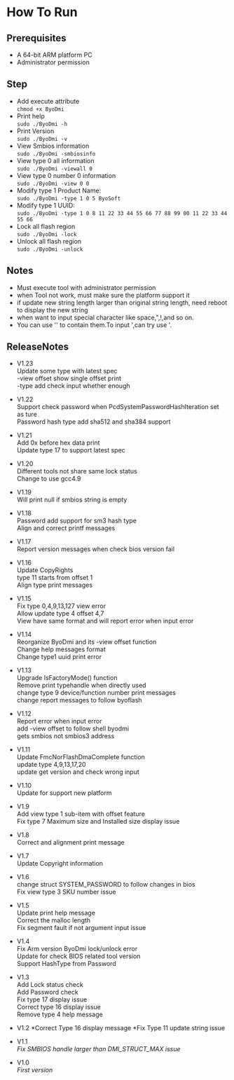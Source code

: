 # How To Run  
## Prerequisites  
* A 64-bit ARM platform PC
* Administrator permission

## Step
* Add execute attribute  
  `chmod +x ByoDmi `
* Print help  
  `sudo ./ByoDmi -h `
* Print Version  
  `sudo ./ByoDmi -v `
* View Smbios information  
  `sudo ./ByoDmi -smbiosinfo`
* View type 0 all information    
  `sudo ./ByoDmi -viewall 0 `
* View type 0 number 0 information    
  `sudo ./ByoDmi -view 0 0 `
* Modify type 1  Product Name:  
  `sudo ./ByoDmi -type 1 0 5 ByoSoft`
* Modify type 1  UUID:  
  `sudo ./ByoDmi -type 1 0 8 11 22 33 44 55 66 77 88 99 00 11 22 33 44 55 66`  
* Lock all flash region  
  `sudo ./ByoDmi -lock`  
* Unlock all flash region  
  `sudo ./ByoDmi -unlock`  

 
## Notes
-  Must execute tool with administrator permission
-  when Tool not work, must make sure the platform support it 
-  if update new string length larger than original string length, need reboot to display the new string
-  when want to input special character like space,",!,and so on.  
-  You can use '' to contain them.To input ',can try use \'.

## ReleaseNotes  
- V1.23  
  Update some type with latest spec  
  -view offset show single offset print  
  -type add check input whether enough  

- V1.22  
  Support check password when PcdSystemPasswordHashIteration set as ture  
  Password hash type add sha512 and sha384 support  

- V1.21  
  Add 0x before hex data print  
  Update type 17 to support latest spec  

- V1.20  
  Different tools not share same lock status  
  Change to use gcc4.9  

- V1.19  
  Will print null if smbios string is empty  

- V1.18  
  Password add support for sm3 hash type  
  Align and correct printf messages  

- V1.17  
  Report version messages when check bios version fail  

- V1.16  
  Update CopyRights  
  type 11 starts from offset 1  
  Align type print messages  

- V1.15  
  Fix type 0,4,9,13,127 view error  
  Allow update type 4 offset 4,7  
  View have same format and will report error when input error

- V1.14  
  Reorganize ByoDmi and its -view offset function  
  Change help messages format  
  Change type1 uuid print error  

- V1.13  
  Upgrade IsFactoryMode() function  
  Remove print typehandle when directly used  
  change type 9 device/function number print messages  
  change report messages to follow byoflash  

- V1.12  
  Report error when input error  
  add -view offset to follow shell byodmi  
  gets smbios not smbios3 address  

- V1.11  
  Update FmcNorFlashDmaComplete function  
  update type 4,9,13,17,20  
  update get version and check wrong input  

- V1.10  
  Update for support new platform  

- V1.9  
  Add view type 1 sub-item with offset feature  
  Fix type 7 Maximum size and Installed size display issue  

- V1.8  
  Correct and alignment print message  

- V1.7    
  Update Copyright information  

- V1.6  
  change struct SYSTEM_PASSWORD to follow changes in bios  
  Fix view type 3 SKU number issue  

- V1.5  
  Update print help message  
  Correct the malloc length  
  Fix segment fault if not argument input issue  

- V1.4  
  Fix Arm version ByoDmi lock/unlock error  
  Update for check BIOS related tool version  
  Support HashType from Password  

- V1.3  
  Add Lock status check  
  Add Password check  
  Fix type 17 display issue  
  Correct type 16 display issue  
  Remove type 4 help message  
- V1.2
  *Correct Type 16 display message
  *Fix Type 11 update string issue
- V1.1  
  *Fix SMBIOS handle larger than DMI_STRUCT_MAX issue*  
- V1.0  
 *First version*
